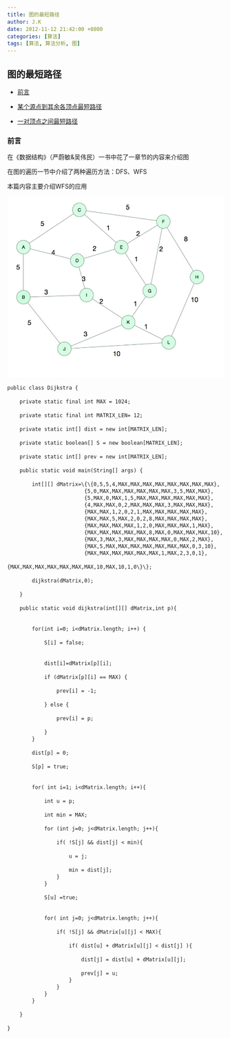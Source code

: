 ```yaml
---
title: 图的最短路径
author: J.K
date: 2012-11-12 21:42:00 +0800
categories: [算法]
tags: [算法, 算法分析, 图]
---
```


## 图的最短路径

*   [前言](#preface)

*   [某个源点到其余各顶点最短路径](#)

*   [一对顶点之间最短路径](#)



<h3 id="preface">前言</h3>

在《数据结构》（严蔚敏&吴伟民）一书中花了一章节的内容来介绍图

在图的遍历一节中介绍了两种遍历方法：DFS、WFS

本篇内容主要介绍WFS的应用



![图](/assets/img/2012/graph.png "图")



    public class Dijkstra {

        private static final int MAX = 1024;

        private static final int MATRIX_LEN= 12;

        private static int[] dist = new int[MATRIX_LEN];

        private static boolean[] S = new boolean[MATRIX_LEN];

        private static int[] prev = new int[MATRIX_LEN];

        public static void main(String[] args) {

            int[][] dMatrix=\{\{0,5,5,4,MAX,MAX,MAX,MAX,MAX,MAX,MAX,MAX},
                             {5,0,MAX,MAX,MAX,MAX,MAX,MAX,3,5,MAX,MAX},
                             {5,MAX,0,MAX,1,5,MAX,MAX,MAX,MAX,MAX,MAX},
                             {4,MAX,MAX,0,2,MAX,MAX,MAX,3,MAX,MAX,MAX},
                             {MAX,MAX,1,2,0,2,1,MAX,MAX,MAX,MAX,MAX},
                             {MAX,MAX,5,MAX,2,0,2,8,MAX,MAX,MAX,MAX},
                             {MAX,MAX,MAX,MAX,1,2,0,MAX,MAX,MAX,1,MAX},
                             {MAX,MAX,MAX,MAX,MAX,8,MAX,0,MAX,MAX,MAX,10},
                             {MAX,3,MAX,3,MAX,MAX,MAX,MAX,0,MAX,2,MAX},
                             {MAX,5,MAX,MAX,MAX,MAX,MAX,MAX,MAX,0,3,10},
                             {MAX,MAX,MAX,MAX,MAX,MAX,1,MAX,2,3,0,1},
                             {MAX,MAX,MAX,MAX,MAX,MAX,MAX,10,MAX,10,1,0\}\};

            dijkstra(dMatrix,0);

        }

        public static void dijkstra(int[][] dMatrix,int p){


            for(int i=0; i<dMatrix.length; i++) {

                S[i] = false;


                dist[i]=dMatrix[p][i];

                if (dMatrix[p][i] == MAX) {

                    prev[i] = -1;

                } else {

                    prev[i] = p;

                }
            }

            dist[p] = 0;

            S[p] = true;


            for( int i=1; i<dMatrix.length; i++){

                int u = p;

                int min = MAX;

                for (int j=0; j<dMatrix.length; j++){

                    if( !S[j] && dist[j] < min){

                        u = j;

                        min = dist[j];
                    }
                }

                S[u] =true;


                for( int j=0; j<dMatrix.length; j++){

                    if( !S[j] && dMatrix[u][j] < MAX){

                        if( dist[u] + dMatrix[u][j] < dist[j] ){

                            dist[j] = dist[u] + dMatrix[u][j];

                            prev[j] = u;
                        }
                    }
                }
            }

        }

    }
